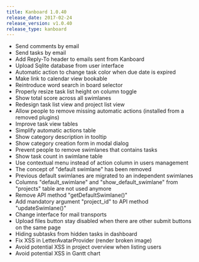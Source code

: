 ```yaml
---
title: Kanboard 1.0.40
release_date: 2017-02-24
release_version: v1.0.40
release_type: kanboard
---
```


* Send comments by email
* Send tasks by email
* Add Reply-To header to emails sent from Kanboard
* Upload Sqlite database from user interface
* Automatic action to change task color when due date is expired
* Make link to calendar view bookable
* Reintroduce word search in board selector
* Properly resize task list height on column toggle
* Show total score across all swimlanes
* Redesign task list view and project list view
* Allow people to remove missing automatic actions (installed from a removed plugins)
* Improve task view tables
* Simplify automatic actions table
* Show category description in tooltip
* Show category creation form in modal dialog
* Prevent people to remove swimlanes that contains tasks
* Show task count in swimlane table
* Use contextual menu instead of action column in users management
* The concept of "default swimlane" has been removed
* Previous default swimlanes are migrated to an independent swimlanes
* Columns "default_swimlane" and "show_default_swimlane" from "projects" table are not used anymore
* Remove API method "getDefaultSwimlane()"
* Add mandatory argument "project_id" to API method "updateSwimlane()"
* Change interface for mail transports
* Upload files button stay disabled when there are other submit buttons on the same page
* Hiding subtasks from hidden tasks in dashboard
* Fix XSS in LetterAvatarProvider (render broken image)
* Avoid potential XSS in project overview when listing users
* Avoid potential XSS in Gantt chart